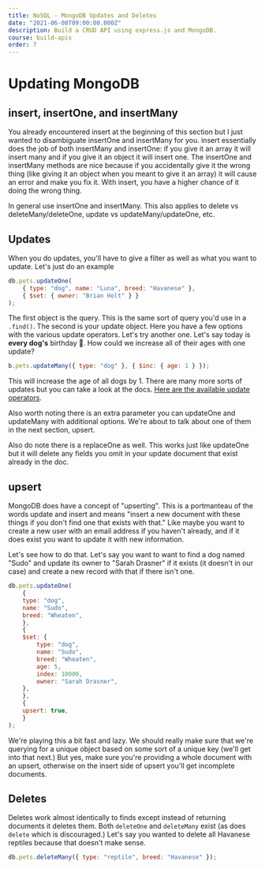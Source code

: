 ```yaml
---
title: NoSQL - MongoDB Updates and Deletes
date: "2021-06-08T09:00:00.000Z"
description: Build a CRUD API using express.js and MongoDB.
course: build-apis
order: 7
---
```


# Updating MongoDB

## insert, insertOne, and insertMany

You already encountered insert at the beginning of this section but I just wanted to disambiguate insertOne and insertMany for you. insert essentially does the job of both insertMany and insertOne: if you give it an array it will insert many and if you give it an object it will insert one. The insertOne and insertMany methods are nice because if you accidentally give it the wrong thing (like giving it an object when you meant to give it an array) it will cause an error and make you fix it. With insert, you have a higher chance of it doing the wrong thing.

In general use insertOne and insertMany. This also applies to delete vs deleteMany/deleteOne, update vs updateMany/updateOne, etc.

## Updates

When you do updates, you'll have to give a filter as well as what you want to update. Let's just do an example

```js
db.pets.updateOne(
    { type: "dog", name: "Luna", breed: "Havanese" },
    { $set: { owner: "Brian Holt" } }
);
```

The first object is the query. This is the same sort of query you'd use in a `.find()`. The second is your update object. Here you have a few options with the various update operators. Let's try another one. Let's say today is **every dog's** birthday 🎂. How could we increase all of their ages with one update?

```js
b.pets.updateMany({ type: "dog" }, { $inc: { age: 1 } });
```

This will increase the age of all dogs by 1. There are many more sorts of updates but you can take a look at the docs. [Here are the available update operators](https://docs.mongodb.com/manual/reference/operator/update/#id1).

Also worth noting there is an extra parameter you can updateOne and updateMany with additional options. We're about to talk about one of them in the next section, upsert.

Also do note there is a replaceOne as well. This works just like updateOne but it will delete any fields you omit in your update document that exist already in the doc.

## upsert

MongoDB does have a concept of "upserting". This is a portmanteau of the words update and insert and means "insert a new document with these things if you don't find one that exists with that." Like maybe you want to create a new user with an email address if you haven't already, and if it does exist you want to update it with new information.

Let's see how to do that. Let's say you want to want to find a dog named "Sudo" and update its owner to "Sarah Drasner" if it exists (it doesn't in our case) and create a new record with that if there isn't one.

```js
db.pets.updateOne(
    {
    type: "dog",
    name: "Sudo",
    breed: "Wheaten",
    },
    {
    $set: {
        type: "dog",
        name: "Sudo",
        breed: "Wheaten",
        age: 5,
        index: 10000,
        owner: "Sarah Drasner",
    },
    },
    {
    upsert: true,
    }
);
```
We're playing this a bit fast and lazy. We should really make sure that we're querying for a unique object based on some sort of a unique key (we'll get into that next.) But yes, make sure you're providing a whole document with an upsert, otherwise on the insert side of upsert you'll get incomplete documents.

## Deletes

Deletes work almost identically to finds except instead of returning documents it deletes them. Both `deleteOne` and `deleteMany` exist (as does `delete` which is discouraged.) Let's say you wanted to delete all Havanese reptiles because that doesn't make sense.

```js
db.pets.deleteMany({ type: "reptile", breed: "Havanese" });
```